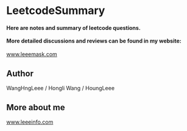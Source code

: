 # LeetcodeSummary 
#### Here are notes and summary of leetcode questions.<br><br> More detailed discussions and reviews can be found in my website: 
www.leeemask.com
## Author
WangHngLeee / Hongli Wang / HoungLeee
## More about me
www.leeeinfo.com